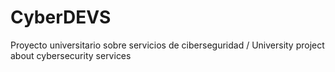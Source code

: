 # CyberDEVS
Proyecto universitario sobre servicios de ciberseguridad / University project about cybersecurity services
